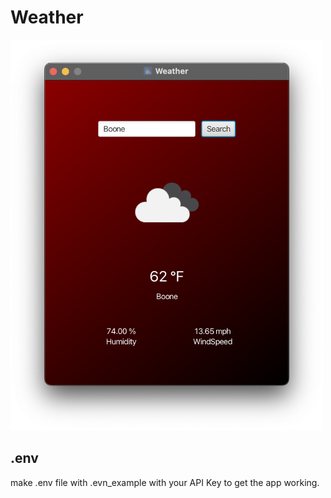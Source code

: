 # Weather

<img src="./app.png" width="500" />

## .env

make .env file with .evn_example with your API Key to get the app working.